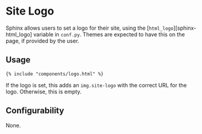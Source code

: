 # Site Logo

Sphinx allows users to set a logo for their site, using the
[`html_logo`][sphinx-html_logo] variable in `conf.py`. Themes are expected to
have this on the page, if provided by the user.

## Usage

```jinja
{% include "components/logo.html" %}
```

If the logo is set, this adds an `img.site-logo` with the correct URL for the
logo. Otherwise, this is empty.

## Configurability

None.
